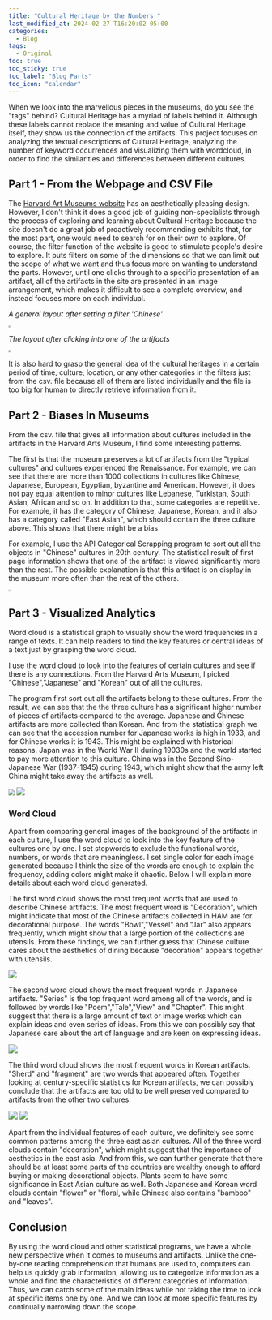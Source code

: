 ```yaml
---
title: "Cultural Heritage by the Numbers "
last_modified_at: 2024-02-27 T16:20:02-05:00
categories:
  - Blog
tags:
  - Original
toc: true
toc_sticky: true
toc_label: "Blog Parts"
toc_icon: "calendar"
---
```


When we look into the marvellous pieces in the museums, do you see the "tags" behind? Cultural Heritage has a myriad of labels behind it. Although these labels cannot replace the meaning and value of Cultural Heritage itself, they show us the connection of the artifacts. This project focuses on analyzing the textual descriptions of Cultural Heritage, analyzing the number of keyword occurrences and visualizing them with wordcloud, in order to find the similarities and differences between different cultures.

## Part 1 - From the Webpage and CSV File

The [Harvard Art Museums website](https://harvardartmuseums.org) has an aesthetically pleasing design. However, I don't think it does a good job of guiding non-specialists through the process of exploring and learning about Cultural Heritage because the site doesn't do a great job of proactively recommending exhibits that, for the most part, one would need to search for on their own to explore. Of course, the filter function of the website is good to stimulate people's desire to explore. It puts filters on some of the dimensions so that we can limit out the scope of what we want and thus focus more on wanting to understand the parts. However, until one clicks through to a specific presentation of an artifact, all of the artifacts in the site are presented in an image arrangement, which makes it difficult to see a complete overview, and instead focuses more on each individual.

*A general layout after setting a filter 'Chinese'*

<img src="/assets/images/assignment_1/webpage.jpg" style="zoom:25%;" />

*The layout after clicking into one of the artifacts*

<img src="/assets/images/assignment_1/artifact_introduction.jpg" style="zoom:25%;" />

It is also hard to grasp the general idea of the cultural heritages in a certain period of time, culture, location, or any other categories in the filters just from the csv. file because all of them are listed individually and the file is too big for human to directly retrieve information from it.

## Part 2 - Biases In Museums

From the csv. file that gives all information about cultures included in the artifacts in the Harvard Arts Museum, I find some interesting patterns. 

The first is that the museum preserves a lot of artifacts from the "typical cultures" and cultures experienced the Renaissance. For example, we can see that there are more than 1000 collections in cultures like Chinese, Japanese, European, Egyptian, byzantine and American. However, it does not pay equal attention to minor cultures like Lebanese, Turkistan, South Asian, African and so on. In addition to that, some categories are repetitive. For example, it has the category of Chinese, Japanese, Korean, and it also has a category called "East Asian", which should contain the three culture above. This shows that there might be a bias 

For example, I use the API Categorical Scrapping program to sort out all the objects in "Chinese" cultures in 20th century. The statistical result of first page information shows that one of the artifact is viewed significantly more than the rest. The possible explanation is that this artifact is on display in the museum more often than the rest of the others.

<img src="/assets/images/assignment_1/Chinese.jpg" style="zoom:25%;" />

## Part 3 - Visualized Analytics

Word cloud is a statistical graph to visually show the word frequencies in a range of texts. It can help readers to find the key features or central ideas of a text just by grasping the word cloud.

I use the word cloud to look into the features of certain cultures and see if there is any connections. From the Harvard Arts Museum, I picked "Chinese","Japanese" and "Korean" out of all the cultures. 

The program first sort out all the artifacts belong to these cultures. From the result, we can see that the the three culture has a significant higher number of pieces of artifacts compared to the average. Japanese and Chinese artifacts are more collected than Korean. And from the statistical graph we can see that the accession number for Japanese works is high in 1933, and for Chinese works it is 1943. This might be explained with historical reasons. Japan was in the World War II during 19030s and the world started to pay more attention to this culture. China was in the Second Sino-Japanese War (1937-1945) during 1943, which might show that the army left China might take away the artifacts as well.

<img src="/assets/images/assignment_1/object_culture.jpg" style="zoom:75%;" />

<img src="/assets/images/assignment_1/newplot.jpg" style="zoom:100%;" />

### Word Cloud

Apart from comparing general images of the background of the artifacts in each culture, I use the word cloud to look into the key feature of the cultures one by one. I set stopwords to exclude the functional words, numbers, or words that are meaningless. I set single color for each image generated because I think the size of the words are enough to explain the frequency, adding colors might make it chaotic. Below I will explain more details about each word cloud generated.

The first word cloud shows the most frequent words that are used to describe Chinese artifacts. The most frequent word is "Decoration", which might indicate that most of the Chinese artifacts collected in HAM are for decorational purpose. The words "Bowl","Vessel" and "Jar" also appears frequently, which might show that a large portion of the collections are utensils. From these findings, we can further guess that Chinese culture cares about the aesthetics of dining because "decoration" appears together with utensils.

<img src="/assets/images/assignment_1/Chinese_words.jpg" style="zoom:100%;" />

The second word cloud shows the most frequent words in Japanese artifacts. "Series" is the top frequent word among all of the words, and is followed by words like "Poem","Tale","View" and "Chapter". This might suggest that there is a large amount of text or image works which can explain ideas and even series of ideas. From this we can possibly say that Japanese care about the art of language and are keen on expressing ideas.

<img src="/assets/images/assignment_1/japanese.jpg" style="zoom:110%;" />

The third word cloud shows the most frequent words in Korean artifacts. "Sherd" and "fragment" are two words that appeared often. Together looking at century-specific statistics for Korean artifacts, we can possibly conclude that the artifacts are too old to be well preserved compared to artifacts from the other two cultures.

<img src="/assets/images/assignment_1/Korean.jpg" style="zoom:110%;" />

<img src="/assets/images/assignment_1/century.jpg" style="zoom:110%;" />

Apart from the individual features of each culture, we definitely see some common patterns among the three east asian cultures. All of the three word clouds contain "decoration", which might suggest that the importance of aesthetics in the east asia. And from this, we can further generate that there should be at least some parts of the countries are wealthy enough to afford buying or making decorational objects. Plants seem to have some significance in East Asian culture as well. Both Japanese and Korean word clouds contain "flower" or "floral, while Chinese also contains "bamboo" and "leaves".

## Conclusion

By using the word cloud and other statistical programs, we have a whole new perspective when it comes to museums and artifacts. Unlike the one-by-one reading comprehension that humans are used to, computers can help us quickly grab information, allowing us to categorize information as a whole and find the characteristics of different categories of information. Thus, we can catch some of the main ideas while not taking the time to look at specific items one by one. And we can look at more specific features by continually narrowing down the scope.

